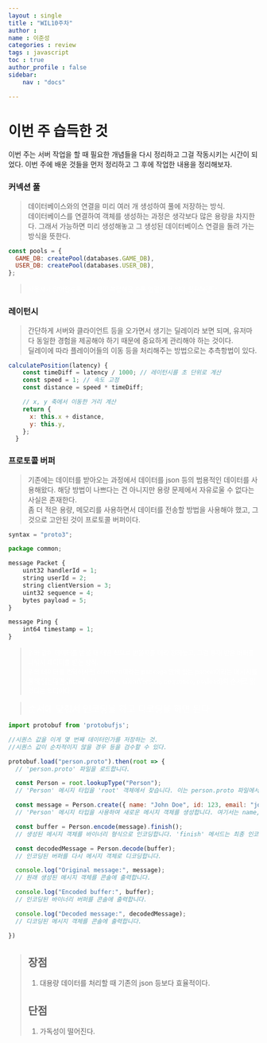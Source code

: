```yaml
---
layout : single
title : "WIL10주차"
author : 
name : 이준성
categories : review
tags : javascript
toc : true
author_profile : false
sidebar:
    nav : "docs"

---
```


# 이번 주 습득한 것

이번 주는 서버 작업을 할 때 필요한 개념들을 다시 정리하고 그걸 작동시키는 시간이 되었다. 이번 주에 배운 것들을 먼저 정리하고 그 후에 작업한 내용을 정리해보자.

### 커넥션 풀

> 데이터베이스와의 연결을 미리 여러 개 생성하여 풀에 저장하는 방식. <br>
> 데이터베이스를 연결하여 객체를 생성하는 과정은 생각보다 많은 용량을 차지한다. 그래서 가능하면 미리 생성해놓고 그 생성된 데이터베이스 연결을 돌려 가는 방식을 뜻한다.

```js
const pools = {
  GAME_DB: createPool(databases.GAME_DB),
  USER_DB: createPool(databases.USER_DB),
};
```

><span style = "color:white; font-size:90%">사용자가 많아질수록, 시스템이 복잡해질 수록 연결이 더 많이 필요해진다.<br>
</span>


### 레이턴시

> 간단하게 서버와 클라이언트 등을 오가면서 생기는 딜레이라 보면 되며, 유저마다 동일한 경험을 제공해야 하기 때문에 중요하게 관리해야 하는 것이다.<br>
> 딜레이에 따라 플레이어들의 이동 등을 처리해주는 방법으로는 추측항법이 있다.

```js
calculatePosition(latency) {
    const timeDiff = latency / 1000; // 레이턴시를 초 단위로 계산
    const speed = 1; // 속도 고정
    const distance = speed * timeDiff;

    // x, y 축에서 이동한 거리 계산
    return {
      x: this.x + distance,
      y: this.y,
    };
  }
```

### 프로토콜 버퍼

> 기존에는 데이터를 받아오는 과정에서 데이터를 json 등의 범용적인 데이터를 사용해왔다. 해당 방법이 나쁘다는 건 아니지만 용량 문제에서 자유로울 수 없다는 사실은 존재한다.<br>
> 좀 더 적은 용량, 메모리를 사용하면서 데이터를 전송할 방법을 사용해야 했고, 그것으로 고안된 것이 프로토콜 버퍼이다.<br>

```js
syntax = "proto3";

package common;

message Packet {
    uint32 handlerId = 1;
    string userId = 2;
    string clientVersion = 3;
    uint32 sequence = 4;
    bytes payload = 5;
}

message Ping {
    int64 timestamp = 1;
}
```

><span style = "color:white; font-size:90%">위와 같이 데이터를 받을 때 어떤 식으로 받을지를 미리 정해놓고, 그걸 통해 받은 버퍼를 나눠서 데이터를 받는 방식.<br>
위의 데이터를 번역하자면 common이라는 package 안에 있는 packet이라는 메시지를 통해 읽는다면 {handlerId, userId, clientVersion, sequence, payload}의 순서로 읽겠다는 의미이다.<br>
</span>

><span style = "color:white; font-size:130%">순서에 맞춰서 인코딩을 하고 디코딩을 하면 된다. 
</span>

```js
import protobuf from 'protobufjs';

//시퀀스 값을 이게 몇 번째 데이터인가를 저장하는 것. 
//시퀀스 값이 순차적이지 않을 경우 등을 검수할 수 있다.

protobuf.load("person.proto").then(root => {
  // 'person.proto' 파일을 로드합니다.

  const Person = root.lookupType("Person");
  // 'Person' 메시지 타입을 'root' 객체에서 찾습니다. 이는 person.proto 파일에서 정의한 메시지 타입입니다.

  const message = Person.create({ name: "John Doe", id: 123, email: "johndoe@example.com" });
  // 'Person' 메시지 타입을 사용하여 새로운 메시지 객체를 생성합니다. 여기서는 name, id, email 필드를 설정합니다.

  const buffer = Person.encode(message).finish();
  // 생성된 메시지 객체를 바이너리 형식으로 인코딩합니다. 'finish' 메서드는 최종 인코딩된 버퍼를 반환합니다.

  const decodedMessage = Person.decode(buffer);
  // 인코딩된 버퍼를 다시 메시지 객체로 디코딩합니다.

  console.log("Original message:", message);
  // 원래 생성된 메시지 객체를 콘솔에 출력합니다.

  console.log("Encoded buffer:", buffer);
  // 인코딩된 바이너리 버퍼를 콘솔에 출력합니다.

  console.log("Decoded message:", decodedMessage);
  // 디코딩된 메시지 객체를 콘솔에 출력합니다.

})
```


> ## 장점
> 1. 대용량 데이터를 처리할 때 기존의 json 등보다 효율적이다.
> ## 단점
> 1. 가독성이 떨어진다.

